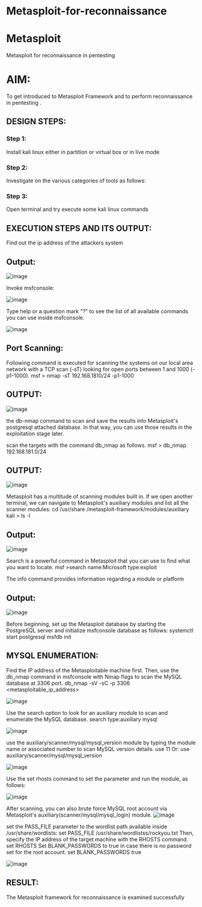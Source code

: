 # Metasploit-for-reconnaissance
# Metasploit
Metasploit for reconnaissance in pentesting

# AIM:

To get introduced to Metasploit Framework and to  perform reconnaissance  in pentesting .

## DESIGN STEPS:

### Step 1:

Install kali linux either in partition or virtual box or in live mode

### Step 2:

Investigate on the various categories of tools as follows:

### Step 3:

Open terminal and try execute some kali linux commands

## EXECUTION STEPS AND ITS OUTPUT:

Find out the ip address of the attackers system

## Output:
![image](https://github.com/srinivasanvaiyali/Metasploit-for-reconnaissance/assets/145117665/ae4d735e-3110-48ea-8f5e-4e8b94437558)

Invoke msfconsole:

![image](https://github.com/srinivasanvaiyali/Metasploit-for-reconnaissance/assets/145117665/2dd951b6-5c29-4404-983c-ce04a836f766)

Type help or a question mark "?" to see the list of all available commands you can use inside msfconsole.

![image](https://github.com/srinivasanvaiyali/Metasploit-for-reconnaissance/assets/145117665/94fa8b70-81aa-460f-adc9-4f746541a9cb)
## Port Scanning:
Following command is executed for scanning the systems on our local area network with a TCP scan (-sT) looking for open ports between 1 and 1000 (-p1-1000). msf > nmap -sT 192.168.1810/24 -p1-1000



## OUTPUT:
![image](https://github.com/srinivasanvaiyali/Metasploit-for-reconnaissance/assets/145117665/96f9bf6e-ee5b-4910-8e7f-49480665feec)


the db-nmap command to scan and save the results into Metasploit's postgresql attached database. In that way, you can use those results in the exploitation stage later.

scan the targets with the command db_nmap as follows. msf > db_nmap 192.168.181.0/24



## OUTPUT:
![image](https://github.com/srinivasanvaiyali/Metasploit-for-reconnaissance/assets/145117665/62b76f63-c749-44fe-ae34-1bc9c369f6b5)

Metasploit has a multitude of scanning modules built in. If we open another terminal, we can navigate to Metasploit's auxiliary modules and list all the scanner modules. cd /usr/share /metasploit-framework/modules/auxiliary kali > ls -l


## Output:
![image](https://github.com/srinivasanvaiyali/Metasploit-for-reconnaissance/assets/145117665/09f77086-0e78-471f-9361-024c4b37e21f)

Search is a powerful command in Metasploit that you can use to find what you want to locate. msf >search name:Microsoft type:exploit

The info command provides information regarding a module or platform

## Output:
![image](https://github.com/srinivasanvaiyali/Metasploit-for-reconnaissance/assets/145117665/755ebeb3-32e6-4ca2-bc95-10304b9257e3)

Before beginning, set up the Metasploit database by starting the PostgreSQL server and initialize msfconsole database as follows: systemctl start postgresql msfdb init
## MYSQL ENUMERATION:
Find the IP address of the Metasploitable machine first. Then, use the db_nmap command in msfconsole with Nmap flags to scan the MySQL database at 3306 port. db_nmap -sV -sC -p 3306 <metasploitable_ip_address>

![image](https://github.com/srinivasanvaiyali/Metasploit-for-reconnaissance/assets/145117665/7c9ab1f7-df5a-444b-a833-a7394127a8a7)

Use the search option to look for an auxiliary module to scan and enumerate the MySQL database. search type:auxiliary mysql

![image](https://github.com/srinivasanvaiyali/Metasploit-for-reconnaissance/assets/145117665/b1391db9-1a87-48eb-9c9b-31767a049eeb)

use the auxiliary/scanner/mysql/mysql_version module by typing the module name or associated number to scan MySQL version details. use 11 Or: use auxiliary/scanner/mysql/mysql_version

![image](https://github.com/srinivasanvaiyali/Metasploit-for-reconnaissance/assets/145117665/ea1de684-3003-4315-8a75-c172366a4c02)

Use the set rhosts command to set the parameter and run the module, as follows:

![image](https://github.com/srinivasanvaiyali/Metasploit-for-reconnaissance/assets/145117665/76c6faf0-76cb-45b7-8126-eccd5bb9a72d)

After scanning, you can also brute force MySQL root account via Metasploit's auxiliary(scanner/mysql/mysql_login) module.
![image](https://github.com/srinivasanvaiyali/Metasploit-for-reconnaissance/assets/145117665/8b3cbda1-936d-470c-971c-dc568c8d9a82)


set the PASS_FILE parameter to the wordlist path available inside /usr/share/wordlists: set PASS_FILE /usr/share/wordlistss/rockyou.txt Then, specify the IP address of the target machine with the RHOSTS command. set RHOSTS Set BLANK_PASSWORDS to true in case there is no password set for the root account. set BLANK_PASSWORDS true

![image](https://github.com/srinivasanvaiyali/Metasploit-for-reconnaissance/assets/145117665/13b1b661-de26-4fad-92e5-ff075bc334f3)

## RESULT:
The Metasploit framework for reconnaissance is  examined successfully
